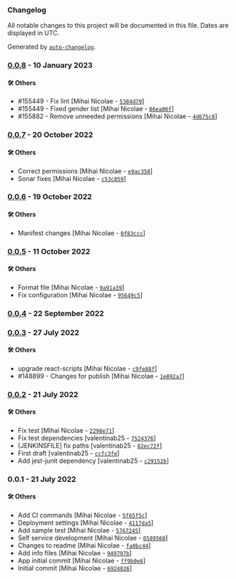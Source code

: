### Changelog

All notable changes to this project will be documented in this file. Dates are displayed in UTC.

Generated by [`auto-changelog`](https://github.com/CookPete/auto-changelog).

### [0.0.8](https://github.com/eea/eionet2-self-service/compare/0.0.7...0.0.8) - 10 January 2023

#### :hammer_and_wrench: Others

- #155449 - Fix lint [Mihai Nicolae - [`5384d79`](https://github.com/eea/eionet2-self-service/commit/5384d797aac7ba1acebf690ae43c986ea301313a)]
- #155449 - Fixed gender list [Mihai Nicolae - [`06ea06f`](https://github.com/eea/eionet2-self-service/commit/06ea06fd9161ce06600638330bd0a51cdf7611b6)]
- #155882 - Remove unneeded permissions [Mihai Nicolae - [`4d675c8`](https://github.com/eea/eionet2-self-service/commit/4d675c8e96caec477e1a59d0e4c7d6e50314c14b)]
### [0.0.7](https://github.com/eea/eionet2-self-service/compare/0.0.6...0.0.7) - 20 October 2022

#### :hammer_and_wrench: Others

- Correct permissions [Mihai Nicolae - [`e9ac358`](https://github.com/eea/eionet2-self-service/commit/e9ac358e91a2f4a9e29f67fdb947e6318d4a3e85)]
- Sonar fixes [Mihai Nicolae - [`c53c859`](https://github.com/eea/eionet2-self-service/commit/c53c859911e966c271a6d5626cc7c99624516a29)]
### [0.0.6](https://github.com/eea/eionet2-self-service/compare/0.0.5...0.0.6) - 19 October 2022

#### :hammer_and_wrench: Others

- Manifest changes [Mihai Nicolae - [`0f83ccc`](https://github.com/eea/eionet2-self-service/commit/0f83ccc8050d8807ea2c4c0ed7411243731de48f)]
### [0.0.5](https://github.com/eea/eionet2-self-service/compare/0.0.4...0.0.5) - 11 October 2022

#### :hammer_and_wrench: Others

- Format file [Mihai Nicolae - [`9a91a39`](https://github.com/eea/eionet2-self-service/commit/9a91a39642d5ab8a165f813d2295a33b61dacd88)]
- Fix configuration [Mihai Nicolae - [`95649c5`](https://github.com/eea/eionet2-self-service/commit/95649c58c6797fa7de9b8f79c282d0d90705085b)]
### [0.0.4](https://github.com/eea/eionet2-self-service/compare/0.0.3...0.0.4) - 22 September 2022

### [0.0.3](https://github.com/eea/eionet2-self-service/compare/0.0.2...0.0.3) - 27 July 2022

#### :hammer_and_wrench: Others

- upgrade react-scripts [Mihai Nicolae - [`c9fe88f`](https://github.com/eea/eionet2-self-service/commit/c9fe88f60288746a0a1ccefe036998f9dfa56d49)]
- #148899 - Changes for publish [Mihai Nicolae - [`1e892a7`](https://github.com/eea/eionet2-self-service/commit/1e892a72cad682835b2687d8d9769e907f28d0a8)]
### [0.0.2](https://github.com/eea/eionet2-self-service/compare/0.0.1...0.0.2) - 21 July 2022

#### :hammer_and_wrench: Others

- Fix test [Mihai Nicolae - [`2298e71`](https://github.com/eea/eionet2-self-service/commit/2298e71fa17bd3759f6fea34182378a74dee1e07)]
- Fix test dependencies [valentinab25 - [`7524376`](https://github.com/eea/eionet2-self-service/commit/7524376ca9731079130678246dc4bb0c59e5c222)]
- [JENKINSFILE] fix paths [valentinab25 - [`82ec72f`](https://github.com/eea/eionet2-self-service/commit/82ec72f738fcfc8bcb70760bef74b471ccb8e601)]
- First draft [valentinab25 - [`ccfc3fe`](https://github.com/eea/eionet2-self-service/commit/ccfc3fe037f4887d8cef4c36257bd1a06bb6bf45)]
- Add jest-junit dependency [valentinab25 - [`c29152b`](https://github.com/eea/eionet2-self-service/commit/c29152b2c7353051dfe8f3c0def7494ac5d241bb)]
### 0.0.1 - 21 July 2022

#### :hammer_and_wrench: Others

- Add CI commands [Mihai Nicolae - [`5f65f5c`](https://github.com/eea/eionet2-self-service/commit/5f65f5cab2d8aebeb71aafb6b8acd3b88a91de17)]
- Deployment settings [Mihai Nicolae - [`4117da5`](https://github.com/eea/eionet2-self-service/commit/4117da5198bf2d9d28509fa266d3caf7b9ec306b)]
- Add sample test [Mihai Nicolae - [`5767245`](https://github.com/eea/eionet2-self-service/commit/57672453d28c9b5323ddc0165528f973d6e6c85a)]
- Self service development [Mihai Nicolae - [`0589560`](https://github.com/eea/eionet2-self-service/commit/05895602085a04ac4aa4e53e99eaef938269a23d)]
- Changes to readme [Mihai Nicolae - [`fa0bc44`](https://github.com/eea/eionet2-self-service/commit/fa0bc4470ac680c3855fb0d441ff85b8feb892d3)]
- Add info files [Mihai Nicolae - [`949797b`](https://github.com/eea/eionet2-self-service/commit/949797bca2091526a36faf94e927a5536cd3cab0)]
- App initial commit [Mihai Nicolae - [`ff9b0e6`](https://github.com/eea/eionet2-self-service/commit/ff9b0e686670c9884fa5c4874a5ef004ba6a9ded)]
- Initial commit [Mihai Nicolae - [`6924026`](https://github.com/eea/eionet2-self-service/commit/69240260fca47ffedc1788bf588da3f56c4e558b)]
